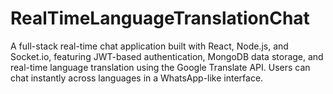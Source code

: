 # RealTimeLanguageTranslationChat
A full-stack real-time chat application built with React, Node.js, and Socket.io, featuring JWT-based authentication, MongoDB data storage, and real-time language translation using the Google Translate API. Users can chat instantly across languages in a WhatsApp-like interface.
